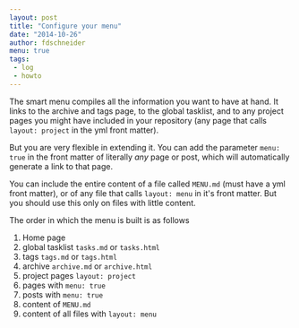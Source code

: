 ```yaml
---
layout: post
title: "Configure your menu"
date: "2014-10-26"
author: fdschneider
menu: true
tags:
 - log
 - howto
---
```


The smart menu compiles all the information you want to have at hand. It links to the archive and tags page, to the global tasklist, and to any project pages you might have included in your repository (any page that calls `layout: project` in the yml front matter).

But you are very flexible in extending it. You can add the parameter `menu: true` in the front matter of literally *any* page or post, which will automatically generate a link to that page.

You can include the entire content of a file called `MENU.md` (must have a yml front matter), or of any file that calls `layout: menu` in it's front matter. But you should use this only on files with little content.

The order in which the menu is built is as follows

1. Home page
2. global tasklist `tasks.md`  or `tasks.html`
3. tags `tags.md` or `tags.html`
4. archive `archive.md` or `archive.html`
5. project pages `layout: project`
6. pages with `menu: true`
7. posts with `menu: true`
8. content of `MENU.md`
9. content of all files with `layout: menu`
